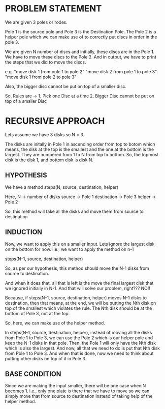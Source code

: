 # PROBLEM STATEMENT

We are given 3 poles or rodes. 

Pole 1 is the source pole and Pole 3 is the Destination Pole.
The Pole 2 is a helper pole which we can make use of to correctly put discs in order in the pole 3.

We are given N number of discs and initially, these discs are in the Pole 1. We have to move these discs to the Pole 3. And in output, we have to print the steps that we did to move the discs. 

e.g. "move disk 1 from pole 1 to pole 2"
     "move disk 2 from pole 1 to pole 3"
     "move disk 1 from pole 2 to pole 3"


Also, the bigger disc cannot be put on top of a smaller disc. 

So, Rules are ->
    1. Pick one Disc at a time
    2. Bigger Disc cannot be put on top of a smaller Disc


# RECURSIVE APPROACH

Lets assume we have 3 disks so N = 3.

The disks are initally in Pole 1 in ascending order from top to botom which means, the disk at the top is the smallest and the one at the bottom is the largest. They are numbered from 1 to N from top to bottom. So, the topmost disk is the disk 1, and bottom disk is disk N.

## HYPOTHESIS

We have a method steps(N, source, destination, helper)

Here, N -> number of disks
      source -> Pole 1
      destination -> Pole 3
      helper -> Pole 2

So, this method will take all the disks and move them from source to destination

## INDUCTION

Now, we want to apply this on a smaller input. Lets ignore the largest disk on the bottom for now. i.e., we want to apply the method on n-1

steps(N-1, source, destination, helper)

So, as per our hypothesis, this method should move the N-1 disks from source to destination.

And when it does that, all that is left is the move the final largest disk that we ignored initially in N-1. And that will solve our problem, right??? NO!!

Because, if steps(N-1, source, destination, helper) moves N-1 disks to destination, then that means, at the end, we will be putting the Nth disk on top of the smallest which violates the rule. The Nth disk should be at the bottom of Pole 3, not at the top.

So, here, we can make use of the helper method.

In steps(N-1, source, destination, helper), instead of moving all the disks from Pole 1 to Pole 3, we can use the Pole 2 which is our helper pole and keep the N-1 disks in that pole. Then, the Pole 1 will only have the Nth disk which is also the largest. And now, all that we need to do is put that Nth disk from Pole 1 to Pole 3. And when that is done, now we need to think about putting other disks on top of it in Pole 3.


## BASE CONDITION

Since we are making the input smaller, there will be one case when N becomes 1. i.e., only one plate is there that we have to move so we can simply move that from source to destination instead of taking help of the helper method.


